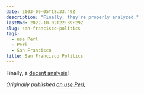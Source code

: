 ```yaml
---
date: 2003-09-05T18:33:49Z
description: "Finally, they're properly analyzed."
lastMod: 2022-10-02T22:39:29Z
slug: san-francisco-politics
tags:
  - use Perl
  - Perl
  - San Francisco
title: San Francisco Politics
---
```


Finally, a [decent analysis]!

*Originally published [on use Perl;]*

  [decent analysis]: http://www.thewavemag.com/pagegen.php?pagename=article&articleid=24031
  [on use Perl;]: https://use-perl.github.io/user/Theory/journal/14519/
    "use.perl.org journal of Theory: “San Francisco Politics”"
